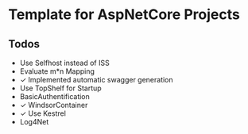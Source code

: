 # Template for AspNetCore Projects

## Todos

- Use Selfhost instead of ISS
- Evaluate m\*n Mapping
- ✓ Implemented automatic swagger generation
- Use TopShelf for Startup
- BasicAuthentification
- ✓ WindsorContainer
- ✓ Use Kestrel
- Log4Net
